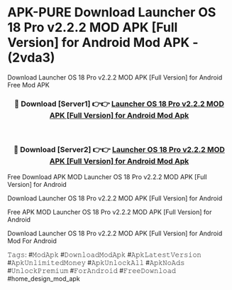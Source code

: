 # APK-PURE Download Launcher OS 18 Pro v2.2.2 MOD APK [Full Version] for Android Mod APK - (2vda3)
Download Launcher OS 18 Pro v2.2.2 MOD APK [Full Version] for Android Free Mod APK

<div align="center">
<h3>🔴 Download [Server1] 👉👉 <a href="https://apk-comot.site?title=Launcher_OS_18_Pro_v2.2.2_MOD_APK_[Full_Version]_for_Android">Launcher OS 18 Pro v2.2.2 MOD APK [Full Version] for Android Mod Apk</a></h3><br>

<h3>🔴 Download [Server2] 👉👉 <a href="https://apk-comot.site?title=Launcher_OS_18_Pro_v2.2.2_MOD_APK_[Full_Version]_for_Android">Launcher OS 18 Pro v2.2.2 MOD APK [Full Version] for Android Mod Apk</a></h3>
</div>


Free Download APK MOD Launcher OS 18 Pro v2.2.2 MOD APK [Full Version] for Android

Download Launcher OS 18 Pro v2.2.2 MOD APK [Full Version] for Android 

Free APK MOD Launcher OS 18 Pro v2.2.2 MOD APK [Full Version] for Android 

Download Launcher OS 18 Pro v2.2.2 MOD APK [Full Version] for Android Mod For Android

𝚃𝚊𝚐𝚜: #𝙼𝚘𝚍𝙰𝚙𝚔 #𝙳𝚘𝚠𝚗𝚕𝚘𝚊𝚍𝙼𝚘𝚍𝙰𝚙𝚔 #𝙰𝚙𝚔𝙻𝚊𝚝𝚎𝚜𝚝𝚅𝚎𝚛𝚜𝚒𝚘𝚗 #𝙰𝚙𝚔𝚄𝚗𝚕𝚒𝚖𝚒𝚝𝚎𝚍𝙼𝚘𝚗𝚎𝚢 #𝙰𝚙𝚔𝚄𝚗𝚕𝚘𝚌𝚔𝙰𝚕𝚕 #𝙰𝚙𝚔𝙽𝚘𝙰𝚍𝚜 #𝚄𝚗𝚕𝚘𝚌𝚔𝙿𝚛𝚎𝚖𝚒𝚞𝚖 #𝙵𝚘𝚛𝙰𝚗𝚍𝚛𝚘𝚒𝚍 #𝙵𝚛𝚎𝚎𝙳𝚘𝚠𝚗𝚕𝚘𝚊𝚍 #home_design_mod_apk